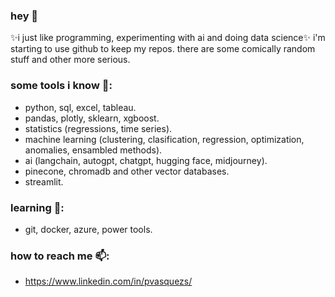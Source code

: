 ### hey 👋
✨i just like programming, experimenting with ai and doing data science✨
i'm starting to use github to keep my repos. there are some comically random stuff and other more serious.

### some tools i know 🔭:
* python, sql, excel, tableau.
* pandas, plotly, sklearn, xgboost.
* statistics (regressions, time series).
* machine learning (clustering, clasification, regression, optimization, anomalies, ensambled methods).
* ai (langchain, autogpt, chatgpt, hugging face, midjourney).
* pinecone, chromadb and other vector databases.
* streamlit.

### learning 🌱:
* git, docker, azure, power tools.

### how to reach me 📫:
* https://www.linkedin.com/in/pvasquezs/
  

<!--  
**patrickjvsa/patrickjvsa** is a ✨ _special_ ✨ repository because its `README.md` (this file) appears on your GitHub profile.

Here are some ideas to get you started:

- 🔭 I’m currently working on ...
- 🌱 I’m currently learning ...
- 👯 I’m looking to collaborate on ...
- 🤔 I’m looking for help with ...
- 💬 Ask me about ...
- 📫 How to reach me: ...
- 😄 Pronouns: ...
- ⚡ Fun fact: ...
-->
